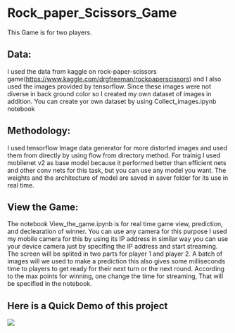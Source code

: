 # Rock_paper_Scissors_Game
This Game is for two players. 

## Data:
I used the data from kaggle on rock-paper-scissors game(https://www.kaggle.com/drgfreeman/rockpaperscissors) and I also used the images provided by tensorflow. Since these images were not diverse in back ground color so I created my own dataset of images in addition. You can create yor own dataset by using Collect_images.ipynb notebook 

## Methodology:
I used tensorflow Image data generator for more distorted images and used them from directly by using flow from directory method. For trainig I used mobilenet v2 as base model because it performed better than efficient nets and other conv nets for this task, but you can use any model you want. The weights and the architecture of model are saved in saver folder for its use in real time. 

## View the Game:
The notebook View_the_game.ipynb is for real time game view, prediction, and declearation of winner. You can use any camera for this purpose I used  my mobile camera for this by using its IP address in similar way you can use your device camera just by specifing the IP address and start streaming. The screen will be splited in two parts for player 1 and player 2. A batch of images will we used to make a prediction this also gives some milliseconds time to players to get ready for their next turn or the next round. According to the max points for winning, one change the time for streaming, That will be specified in the notebook.

## Here is a Quick Demo of this project
![](sample/Screenshot(117).png)
